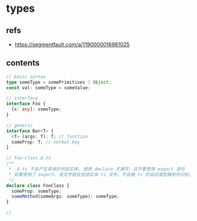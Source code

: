 # types

## refs

- <https://segmentfault.com/a/1190000016981025>

## contents

```ts
// basic syntax
type someType = somePrimitives | Object;
const val: someType = someValue;

// interface
interface Foo {
  [x: any]: someType;
}

// generic
interface Bar<T> {
  <T> (args: T): T; // function
  someProp: T; // normal key
}

// foo-class.d.ts
/**
 * .d.ts 不会产生具体的代码实体, 使用 declare 关键字，且不要使用 export 语句
 * 如果使用了 export，该文件就会变成实体 ts 文件，不会被 ts 的自动类型解析所识别，只能通过 import 使用
 */
declare class FooClass {
  someProp: someType;
  someMethod(someArgs: someType): someType;
}

// 
```
